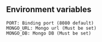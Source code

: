 ## Environment variables
```
PORT: Binding port (8080 default)   
MONGO_URL: Mongo url (Must be set)
MONGO_DB: Mongo DB (Must be set)
```